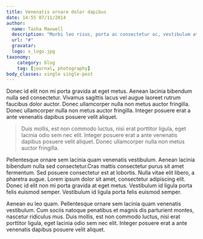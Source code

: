 ```yaml
---
title: Venenatis ornare dolor dapibus
date: 14:55 07/11/2014
author:
  name: Tasha Maxwell
  description: "Morbi leo risus, porta ac consectetur ac, vestibulum at eros. Fusce dapibus, tellus ac cursus commodo, tortor mauris condimentum nibh, ut fermentum massa justo sit amet risus."
  url: "#"
  gravatar:
  logo: x_logo.jpg
taxonomy:
    category: blog
    tag: [journal, photography]
body_classes: single single-post
---
```


Donec id elit non mi porta gravida at eget metus. Aenean lacinia bibendum nulla sed consectetur. Vivamus sagittis lacus vel augue laoreet rutrum faucibus dolor auctor. Donec ullamcorper nulla non metus auctor fringilla. Donec ullamcorper nulla non metus auctor fringilla. Integer posuere erat a ante venenatis dapibus posuere velit aliquet.

> Duis mollis, est non commodo luctus, nisi erat porttitor ligula, eget lacinia odio sem nec elit. Integer posuere erat a ante venenatis dapibus posuere velit aliquet. Donec ullamcorper nulla non metus auctor fringilla.

Pellentesque ornare sem lacinia quam venenatis vestibulum. Aenean lacinia bibendum nulla sed consectetur.Cras mattis consectetur purus sit amet fermentum. Sed posuere consectetur est at lobortis. Nulla vitae elit libero, a pharetra augue. Lorem ipsum dolor sit amet, consectetur adipiscing elit. Donec id elit non mi porta gravida at eget metus. Vestibulum id ligula porta felis euismod semper. Vestibulum id ligula porta felis euismod semper.

Aenean eu leo quam. Pellentesque ornare sem lacinia quam venenatis vestibulum. Cum sociis natoque penatibus et magnis dis parturient montes, nascetur ridiculus mus. Duis mollis, est non commodo luctus, nisi erat porttitor ligula, eget lacinia odio sem nec elit. Integer posuere erat a ante venenatis dapibus posuere velit aliquet.
